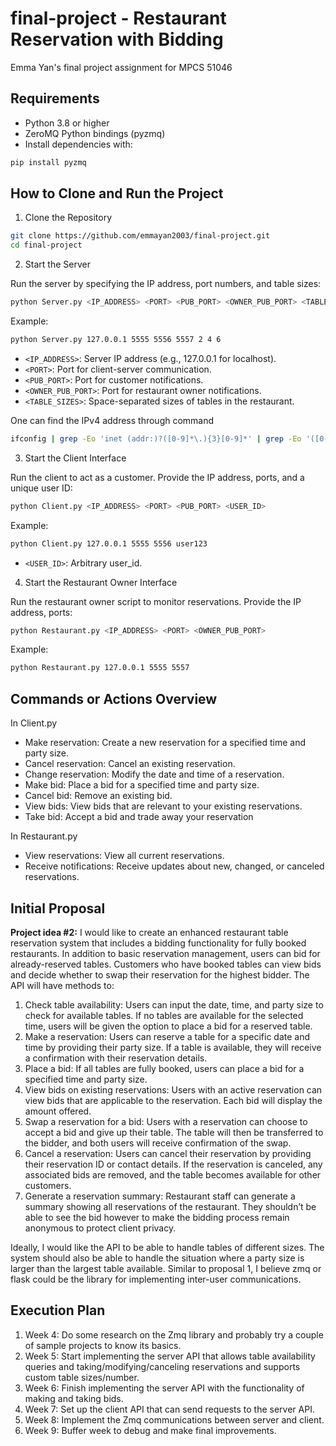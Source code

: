 # final-project - Restaurant Reservation with Bidding
Emma Yan's final project assignment for MPCS 51046

## Requirements

- Python 3.8 or higher
- ZeroMQ Python bindings (pyzmq)
- Install dependencies with:

```bash
pip install pyzmq
```

## How to Clone and Run the Project

1. Clone the Repository

```bash
git clone https://github.com/emmayan2003/final-project.git
cd final-project
```

2. Start the Server

Run the server by specifying the IP address, port numbers, and table sizes:
```bash
python Server.py <IP_ADDRESS> <PORT> <PUB_PORT> <OWNER_PUB_PORT> <TABLE_SIZES>
```

Example:

```bash
python Server.py 127.0.0.1 5555 5556 5557 2 4 6
```

 - `<IP_ADDRESS>`: Server IP address (e.g., 127.0.0.1 for localhost).
 - `<PORT>`: Port for client-server communication.
 - `<PUB_PORT>`: Port for customer notifications.
 - `<OWNER_PUB_PORT>`: Port for restaurant owner notifications.
 - `<TABLE_SIZES>`: Space-separated sizes of tables in the restaurant.

One can find the IPv4 address through command

```bash
ifconfig | grep -Eo 'inet (addr:)?([0-9]*\.){3}[0-9]*' | grep -Eo '([0-9]*\.){3}[0-9]*' | grep -v '127.0.0.1'
```

3. Start the Client Interface

Run the client to act as a customer. Provide the IP address, ports, and a unique user ID:
```bash
python Client.py <IP_ADDRESS> <PORT> <PUB_PORT> <USER_ID>
```

Example:

```bash
python Client.py 127.0.0.1 5555 5556 user123
```

 - `<USER_ID>`: Arbitrary user_id.

4. Start the Restaurant Owner Interface

Run the restaurant owner script to monitor reservations. Provide the IP address, ports:

```bash
python Restaurant.py <IP_ADDRESS> <PORT> <OWNER_PUB_PORT>
```

Example:

```bash
python Restaurant.py 127.0.0.1 5555 5557
```

## Commands or Actions Overview

In Client.py
- Make reservation: Create a new reservation for a specified time and party size.
- Cancel reservation: Cancel an existing reservation.
- Change reservation: Modify the date and time of a reservation.
- Make bid: Place a bid for a specified time and party size.
- Cancel bid: Remove an existing bid.
- View bids: View bids that are relevant to your existing reservations.
- Take bid: Accept a bid and trade away your reservation

In Restaurant.py
- View reservations: View all current reservations.
- Receive notifications: Receive updates about new, changed, or canceled reservations.

## Initial Proposal
**Project idea #2:**
I would like to create an enhanced restaurant table reservation system that includes a bidding functionality for fully booked restaurants. In addition to basic reservation management, users can bid for already-reserved tables. Customers who have booked tables can view bids and decide whether to swap their reservation for the highest bidder. The API will have methods to:

1. Check table availability: Users can input the date, time, and party size to check for available tables. If no tables are available for the selected time, users will be given the option to place a bid for a reserved table.
2. Make a reservation: Users can reserve a table for a specific date and time by providing their party size. If a table is available, they will receive a confirmation with their reservation details.
3. Place a bid: If all tables are fully booked, users can place a bid for a specified time and party size.
4. View bids on existing reservations: Users with an active reservation can view bids that are applicable to the reservation. Each bid will display the amount offered.
5. Swap a reservation for a bid: Users with a reservation can choose to accept a bid and give up their table. The table will then be transferred to the bidder, and both users will receive confirmation of the swap.
6. Cancel a reservation: Users can cancel their reservation by providing their reservation ID or contact details. If the reservation is canceled, any associated bids are removed, and the table becomes available for other customers.
7. Generate a reservation summary: Restaurant staff can generate a summary showing all reservations of the restaurant. They shouldn’t be able to see the bid however to make the bidding process remain anonymous to protect client privacy.

Ideally, I would like the API to be able to handle tables of different sizes. The system should also be able to handle the situation where a party size is larger than the largest table available. Similar to proposal 1, I believe zmq or flask could be the library for implementing inter-user communications.

## Execution Plan
1. Week 4: Do some research on the Zmq library and probably try a couple of sample projects to know its basics.
2. Week 5: Start implementing the server API that allows table availability queries and taking/modifying/canceling reservations and supports custom table sizes/number.
3. Week 6: Finish implementing the server API with the functionality of making and taking bids.
4. Week 7: Set up the client API that can send requests to the server API.
5. Week 8: Implement the Zmq communications between server and client.
6. Week 9: Buffer week to debug and make final improvements.
